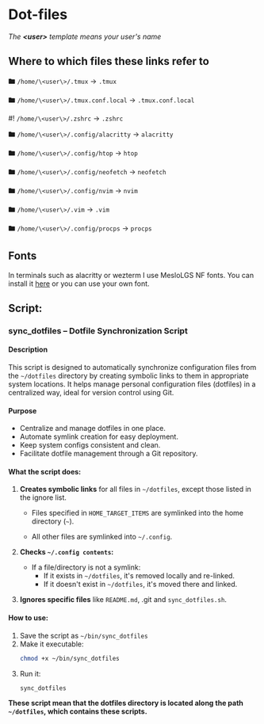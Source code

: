 # Dot-files

_The **\<user\>** template means your user's name_

## Where to which files these links refer to

🖿 `/home/\<user\>/.tmux` -> `.tmux`

🖿 `/home/\<user\>/.tmux.conf.local` -> `.tmux.conf.local`

#! `/home/\<user\>/.zshrc` -> `.zshrc`

🖿 `/home/\<user\>/.config/alacritty` -> `alacritty`

🖿 `/home/\<user\>/.config/htop` -> `htop`

🖿 `/home/\<user\>/.config/neofetch` -> `neofetch`

🖿 `/home/\<user\>/.config/nvim` -> `nvim`

🖿 `/home/\<user\>/.vim` -> `.vim`

🖿 `/home/\<user\>/.config/procps` -> `procps`

## Fonts

In terminals such as alacritty or wezterm I use MesloLGS NF fonts. You can install it <a href="https://github.com/jkutner/powerlevel11k/blob/master/font.md">here</a> or you can use your own font.

## Script:

### sync_dotfiles – Dotfile Synchronization Script

#### Description

This script is designed to automatically synchronize configuration files from the `~/dotfiles` directory by creating symbolic links to them in appropriate system locations. It helps manage personal configuration files (dotfiles) in a centralized way, ideal for version control using Git.

#### Purpose

- Centralize and manage dotfiles in one place.
- Automate symlink creation for easy deployment.
- Keep system configs consistent and clean.
- Facilitate dotfile management through a Git repository.

#### What the script does:

1. **Creates symbolic links** for all files in `~/dotfiles`, except those listed in the ignore list.
   - Files specified in `HOME_TARGET_ITEMS` are symlinked into the home directory (`~`).

   - All other files are symlinked into `~/.config`.

2. **Checks `~/.config contents`:**
   - If a file/directory is not a symlink:
     - If it exists in `~/dotfiles`, it's removed locally and re-linked.
     - If it doesn't exist in `~/dotfiles`, it's moved there and linked.
3. **Ignores specific files** like `README.md`, .git and `sync_dotfiles.sh`.

#### How to use:

1. Save the script as `~/bin/sync_dotfiles`
2. Make it executable:
   ```bash
   chmod +x ~/bin/sync_dotfiles
   ```
3. Run it:
   ```zsh
   sync_dotfiles
   ```

**These script mean that the dotfiles directory is located along the path `~/dotfiles`, which contains these scripts.**
